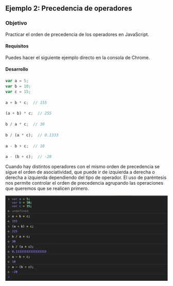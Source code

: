 ## Ejemplo 2: Precedencia de operadores

### Objetivo

Practicar el orden de precedencia de los operadores en JavaScript.

#### Requisitos

Puedes hacer el siguiente ejemplo directo en la consola de Chrome.

#### Desarrollo

```javascript
var a = 5;
var b = 10;
var c = 15;

a + b * c;  // 155

(a + b) * c;  // 255

b / a * c;  // 30

b / (a * c);  // 0.1333

a - b + c;  // 10

a - (b + c);  // -20
```

Cuando hay distintos operadores con el mismo orden de precedencia se sigue el orden de asociatividad, que puede ir de izquierda a derecha o derecha a izquierda dependiendo del tipo de operador. El uso de paréntesis nos permite controlar el orden de precedencia agrupando las operaciones que queremos que se realicen primero.

![Operators](./assets/precedence.png)

